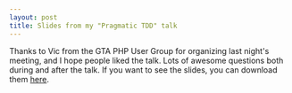 ```yaml
--- 
layout: post
title: Slides from my "Pragmatic TDD" talk
---
```

<p>Thanks to Vic from the GTA PHP User Group for organizing last night's meeting, and I hope people liked the talk.  Lots of awesome questions both during and after the talk.  If you want to see the slides, you can download them <a href="https://www.littlehart.net/gtaphp-tdd.pdf">here</a>.
</p>
